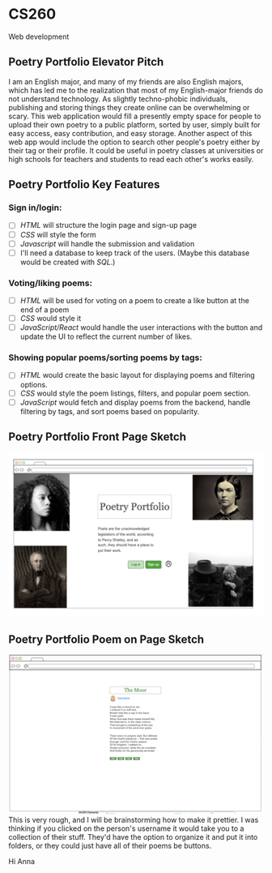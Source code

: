 # CS260
Web development

## Poetry Portfolio Elevator Pitch

I am an English major, and many of my friends are also English majors, which has led me to the realization that most of my English-major friends do not understand technology. As slightly techno-phobic individuals, publishing and storing things they create online can be overwhelming or scary. This web application would fill a presently empty space for people to upload their own poetry to a public platform, sorted by user, simply built for easy access, easy contribution, and easy storage. Another aspect of this web app would include the option to search other people's poetry either by their tag or their profile. It could be useful in poetry classes at universities or high schools for teachers and students to read each other's works easily. 

## Poetry Portfolio Key Features

### **Sign in/login:** 
- [ ] *HTML* will structure the login page and sign-up page 
- [ ] *CSS* will style the form
- [ ] *Javascript* will handle the submission and validation
- [ ] I'll need a database to keep track of the users. (Maybe this database would be created with *SQL*.)

### **Voting/liking poems:** 
- [ ] *HTML* will be used for voting on a poem to create a like button at the end of a poem
- [ ] *CSS* would style it 
- [ ] *JavaScript/React* would handle the user interactions with the button and update the UI to reflect the current number of likes. 

### **Showing popular poems/sorting poems by tags:** 
- [ ] *HTML* would create the basic layout for displaying poems and filtering options. 
- [ ] *CSS* would style the poem listings, filters, and popular poem section. 
- [ ] *JavaScript* would fetch and display poems from the backend, handle filtering by tags, and sort poems based on popularity. 

## Poetry Portfolio Front Page Sketch
![Front Page sketch](PPSketch.png)

## Poetry Portfolio Poem on Page Sketch
![Poem Page Sketch](PoemSketch.png)
This is very rough, and I will be brainstorming how to make it prettier. I was thinking if you clicked on the person's username it would take you to a collection of their stuff. They'd have the option to organize it and put it into folders, or they could just have all of their poems be buttons.

Hi Anna

